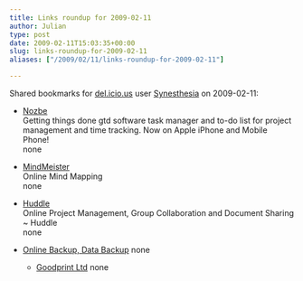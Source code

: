 ```yaml
---
title: Links roundup for 2009-02-11
author: Julian
type: post
date: 2009-02-11T15:03:35+00:00
slug: links-roundup-for-2009-02-11 
aliases: ["/2009/02/11/links-roundup-for-2009-02-11"]

---
```

Shared bookmarks for [del.icio.us][1] user [Synesthesia][2] on 2009-02-11:

  * [Nozbe][3]  
    Getting things done gtd software task manager and to-do list for project management and time tracking. Now on Apple iPhone and Mobile Phone!  
    none
  * [MindMeister][4]  
    Online Mind Mapping  
    none
  * [Huddle][5]  
    Online Project Management, Group Collaboration and Document Sharing ~ Huddle  
    none
  * [Online Backup, Data Backup][6] 
    none</li> 
    
      * [Goodprint Ltd][7] 
        none</li> </ul>

 [1]: https://del.icio.us/
 [2]: https://del.icio.us/synesthesia
 [3]: https://nozbe.com/
 [4]: https://www.mindmeister.com/
 [5]: https://www.huddle.net/
 [6]: https://mozy.com/
 [7]: https://www.goodprint.co.uk/index.php